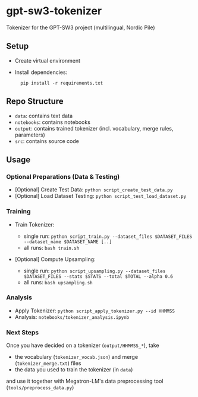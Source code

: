 # gpt-sw3-tokenizer

Tokenizer for the GPT-SW3 project (multilingual, Nordic Pile)

## Setup

- Create virtual environment

- Install dependencies:

        pip install -r requirements.txt

## Repo Structure

- `data`: contains text data
- `notebooks`: contains notebooks
- `output`: contains trained tokenizer (incl. vocabulary, merge rules, parameters)
- `src`: contains source code

## Usage

### Optional Preparations (Data & Testing)

- [Optional] Create Test Data: `python script_create_test_data.py`
- [Optional] Load Dataset Testing: `python script_test_load_dataset.py`

### Training

- Train Tokenizer: 
  - single run: `python script_train.py --dataset_files $DATASET_FILES --dataset_name $DATASET_NAME [..]`
  - all runs: `bash train.sh`

- [Optional] Compute Upsampling:
  - single run: `python script_upsampling.py --dataset_files $DATASET_FILES --stats $STATS --total $TOTAL --alpha 0.6`
  - all runs: `bash upsampling.sh`

### Analysis

- Apply Tokenizer: `python script_apply_tokenizer.py --id HHMMSS`
- Analysis: `notebooks/tokenizer_analysis.ipynb`

### Next Steps

Once you have decided on a tokenizer (`output/HHMMSS_*`), take
- the vocabulary (`tokenizer_vocab.json`) and merge (`tokenizer_merge.txt`) files
- the data you used to train the tokenizer (in `data`)

and use it together with Megatron-LM's data preprocessing tool (`tools/preprocess_data.py`)
